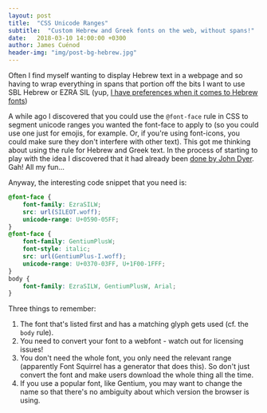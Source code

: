 ```yaml
---
layout: post
title:  "CSS Unicode Ranges"
subtitle:  "Custom Hebrew and Greek fonts on the web, without spans!"
date:   2018-03-10 14:00:00 +0300
author: James Cuénod
header-img: "img/post-bg-hebrew.jpg"
---
```


Often I find myself wanting to display Hebrew text in a webpage and so having to wrap everything in spans that portion off the bits I want to use SBL Hebrew or EZRA SIL (yup, [I have preferences when it comes to Hebrew fonts](https://jcuenod.github.io/bibletech/2017/07/27/unicode-hebrew-fonts/))

A while ago I discovered that you could use the `@font-face` rule in CSS to segment unicode ranges you wanted the font-face to apply to (so you could use one just for emojis, for example. Or, if you're using font-icons, you could make sure they don't interfere with other text). This got me thinking about using the rule for Hebrew and Greek text. In the process of starting to play with the idea I discovered that it had already been [done by John Dyer](http://johndyer.name/using-css-to-display-fonts-for-greek-and-hebrew-but-not-english/). Gah! All my fun...

Anyway, the interesting code snippet that you need is:

~~~ css
@font-face {
    font-family: EzraSILW;
    src: url(SILEOT.woff);
    unicode-range: U+0590-05FF;
}
@font-face {
    font-family: GentiumPlusW;
    font-style: italic;
    src: url(GentiumPlus-I.woff);
    unicode-range: U+0370-03FF, U+1F00-1FFF;
}
body {
    font-family: EzraSILW, GentiumPlusW, Arial;
}
~~~

Three things to remember:

1. The font that's listed first and has a matching glyph gets used (cf. the `body` rule).
1. You need to convert your font to a webfont - watch out for licensing issues!
1. You don't need the whole font, you only need the relevant range (apparently Font Squirrel has a generator that does this). So don't just convert the font and make users download the whole thing all the time.
1. If you use a popular font, like Gentium, you may want to change the name so that there's no ambiguity about which version the browser is using.
